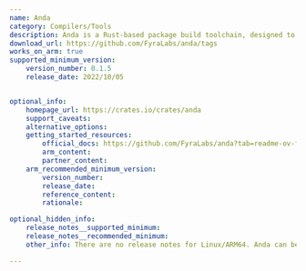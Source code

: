 ```yaml
---
name: Anda
category: Compilers/Tools
description: Anda is a Rust-based package build toolchain, designed to simplify building various types of packages.
download_url: https://github.com/FyraLabs/anda/tags
works_on_arm: true
supported_minimum_version:
    version_number: 0.1.5
    release_date: 2022/10/05


optional_info:
    homepage_url: https://crates.io/crates/anda
    support_caveats:
    alternative_options:
    getting_started_resources:
        official_docs: https://github.com/FyraLabs/anda?tab=readme-ov-file#installation
        arm_content:
        partner_content:
    arm_recommended_minimum_version:
        version_number:
        release_date:
        reference_content:
        rationale:

optional_hidden_info:
    release_notes__supported_minimum:
    release_notes__recommended_minimum:
    other_info: There are no release notes for Linux/ARM64. Anda can be built and installed from source using cargo, from first version on github i.e. 0.1.5.

---
```

